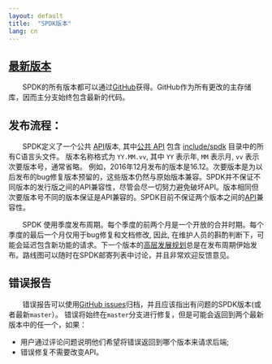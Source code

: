 ```yaml
---
layout: default
title:  "SPDK版本"
lang: cn
---
```


<span class="glyphicon glyphicon-download"></span> [最新版本](https://github.com/spdk/spdk/releases)
---------

&#160; &#160; &#160; &#160;SPDK的所有版本都可以通过[GitHub](https://github.com/spdk/spdk/releases)获得。GitHub作为所有更改的主存储库，因而主分支始终包含最新的代码。

发布流程：
---------------

&#160; &#160; &#160; &#160;SPDK定义了一个公共 [API](https://en.wikipedia.org/wiki/Application_programming_interface)版本, 其中[公共 API](http://www.spdk.io/doc/files.html) 包含 [include/spdk](https://github.com/spdk/spdk/tree/master/include/spdk) 目录中的所有C语言头文件。 版本名称格式为 `YY.MM.vv`, 其中 `YY` 表示年, `MM` 表示月,  `vv` 表示次要版本号，通常省略。
例如，2016年12月发布的版本是16.12。次要版本是为以后发布的bug修复版本预留的，这些版本仍然与原始版本兼容。SPDK并不保证不同版本的发行版之间的API兼容性，尽管会尽一切努力避免破坏API。版本相同但次要版本号不同的版本保证是API兼容的。SPDK目前不保证两个版本之间的[API](https://en.wikipedia.org/wiki/Application_binary_interface)兼容性。

&#160; &#160; &#160; &#160;SPDK 使用季度发布周期。每个季度的前两个月是一个开放的合并时期。每个季度的最后一个月仅用于bug修复和文档修改, 因此, 在维护人员的斟酌判断下，可能会延迟包含新功能的请求。下一个版本的[高层发展规划](http://www.spdk.io/cn/roadmap/)总是在发布周期伊始发布。路线图可以随时在SPDK邮寄列表中讨论，并且非常欢迎反馈意见。

错误报告
-----------

&#160; &#160; &#160; &#160;错误报告可以使用[GitHub issues](https://github.com/spdk/spdk/issues)归档，并且应该指出有问题的SPDK版本(或者最新`master`）。
错误将始终在`master`分支进行修复，但是可能会返回到两个最新版本中的任一个，如果：

* 用户通过评论问题说明他们希望将错误返回到哪个版本来请求后端;
* 错误修复不需要改变API。
